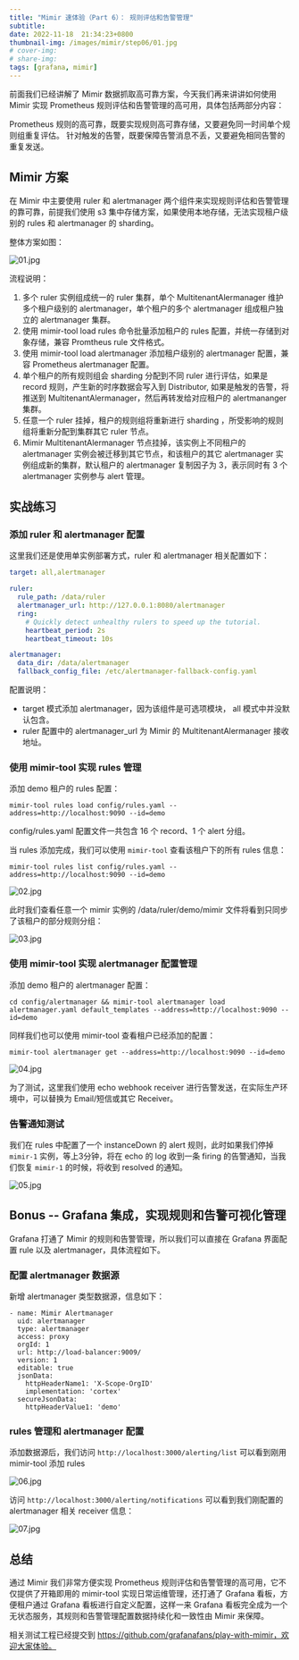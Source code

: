 ```yaml
---
title: "Mimir 速体验（Part 6）： 规则评估和告警管理"
subtitle: 
date: 2022-11-18  21:34:23+0800
thumbnail-img: /images/mimir/step06/01.jpg
# cover-img: 
# share-img: 
tags: [grafana, mimir]
---
```


前面我们已经讲解了 Mimir 数据抓取高可靠方案，今天我们再来讲讲如何使用 Mimir 实现 Prometheus 规则评估和告警管理的高可用，具体包括两部分内容：

Prometheus 规则的高可靠，既要实现规则高可靠存储，又要避免同一时间单个规则组重复评估。
针对触发的告警，既要保障告警消息不丢，又要避免相同告警的重复发送。

## Mimir 方案

在 Mimir 中主要使用 ruler 和 alertmanager 两个组件来实现规则评估和告警管理的靠可靠，前提我们使用 s3 集中存储方案，如果使用本地存储，无法实现租户级别的 rules 和 alertmanager 的 sharding。

整体方案如图：

![01.jpg](/images/mimir/step06/01.jpg)

流程说明：

1. 多个 ruler 实例组成统一的 ruler 集群，单个 MultitenantAlermanager 维护多个租户级别的 alertmanager，单个租户的多个 alertmanager 组成租户独立的 alertmanager 集群。
2. 使用 mimir-tool load rules 命令批量添加租户的 rules 配置，并统一存储到对象存储，兼容 Promtheus rule 文件格式。
3. 使用 mimir-tool load alertmanager 添加租户级别的 alertmanager 配置，兼容 Prometheus alertmanager 配置。 
4. 单个租户的所有规则组会 sharding 分配到不同 ruler 进行评估，如果是 record 规则，产生新的时序数据会写入到 Distributor, 如果是触发的告警，将推送到 MultitenantAlermanager，然后再转发给对应租户的 alertmananger 集群。
5. 任意一个 ruler 挂掉，租户的规则组将重新进行 sharding ，所受影响的规则组将重新分配到集群其它 ruler 节点。
6. Mimir MultitenantAlermanager 节点挂掉，该实例上不同租户的 alertmanager 实例会被迁移到其它节点，和该租户的其它 alertmanager 实例组成新的集群，默认租户的 alertmanager 复制因子为 3，表示同时有 3 个 alertmanager 实例参与 alert 管理。

## 实战练习

### 添加 ruler 和 alertmanager 配置

这里我们还是使用单实例部署方式，ruler 和 alertmanager 相关配置如下：

```yaml
target: all,alertmanager

ruler:
  rule_path: /data/ruler
  alertmanager_url: http://127.0.0.1:8080/alertmanager
  ring:
    # Quickly detect unhealthy rulers to speed up the tutorial.
    heartbeat_period: 2s
    heartbeat_timeout: 10s

alertmanager:
  data_dir: /data/alertmanager
  fallback_config_file: /etc/alertmanager-fallback-config.yaml
```

配置说明：

- target 模式添加 alertmanager，因为该组件是可选项模块， all 模式中并没默认包含。
- ruler 配置中的 alertmanager_url 为 Mimir 的 MultitenantAlermanager 接收地址。

### 使用 mimir-tool 实现 rules 管理

添加 demo 租户的 rules 配置：

```
mimir-tool rules load config/rules.yaml --address=http://localhost:9090 --id=demo
```

config/rules.yaml 配置文件一共包含 16 个 record、1 个 alert 分组。

当 rules 添加完成，我们可以使用 `mimir-tool` 查看该租户下的所有 rules 信息：

```
mimir-tool rules list config/rules.yaml --address=http://localhost:9090 --id=demo
```

![02.jpg](/images/mimir/step06/02.jpg)

此时我们查看任意一个 mimir 实例的 /data/ruler/demo/mimir 文件将看到只同步了该租户的部分规则分组：

![03.jpg](/images/mimir/step06/03.jpg)

### 使用 mimir-tool 实现 alertmanager 配置管理

添加 demo 租户的 alertmanager 配置：

```
cd config/alertmanager && mimir-tool alertmanager load alertmanager.yaml default_templates --address=http://localhost:9090 --id=demo
```

同样我们也可以使用 mimir-tool 查看租户已经添加的配置：

```
mimir-tool alertmanager get --address=http://localhost:9090 --id=demo
```

![04.jpg](/images/mimir/step06/04.jpg)

为了测试，这里我们使用 echo webhook receiver 进行告警发送，在实际生产环境中，可以替换为 Email/短信或其它 Receiver。

### 告警通知测试

我们在 rules 中配置了一个 instanceDown 的 alert 规则，此时如果我们停掉 `mimir-1` 实例，等上3分钟，将在 echo 的 log 收到一条 firing 的告警通知，当我们恢复 `mimir-1` 的时候，将收到 resolved 的通知。

![05.jpg](/images/mimir/step06/05.jpg)

## Bonus -- Grafana 集成，实现规则和告警可视化管理

Grafana 打通了 Mimir 的规则和告警管理，所以我们可以直接在 Grafana 界面配置 rule 以及 alertmanager，具体流程如下。

### 配置 alertmanager 数据源

新增 alertmanager 类型数据源，信息如下：

```
- name: Mimir Alertmanager
  uid: alertmanager
  type: alertmanager
  access: proxy
  orgId: 1
  url: http://load-balancer:9009/
  version: 1
  editable: true
  jsonData:
    httpHeaderName1: 'X-Scope-OrgID'
    implementation: 'cortex'
  secureJsonData:
    httpHeaderValue1: 'demo'
```

### rules 管理和 alertmanager 配置

添加数据源后，我们访问 `http://localhost:3000/alerting/list` 可以看到刚用 mimir-tool 添加 rules

![06.jpg](/images/mimir/step06/06.jpg)

访问 `http://localhost:3000/alerting/notifications` 可以看到我们刚配置的 alertmanager 相关 receiver 信息：

![07.jpg](/images/mimir/step06/07.jpg)

## 总结

通过 Mimir 我们非常方便实现 Prometheus 规则评估和告警管理的高可用，它不仅提供了开箱即用的 mimir-tool 实现日常运维管理，还打通了 Grafana 看板，方便租户通过 Grafana 看板进行自定义配置，这样一来 Grafana  看板完全成为一个无状态服务，其规则和告警管理配置数据持续化和一致性由 Mimir 来保障。

相关测试工程已经提交到 https://github.com/grafanafans/play-with-mimir，欢迎大家体验。